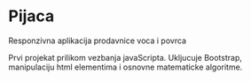 # Pijaca
Responzivna aplikacija prodavnice voca i povrca

Prvi projekat prilikom vezbanja javaScripta. Ukljucuje Bootstrap, manipulaciju html elementima i osnovne matematicke algoritme.
